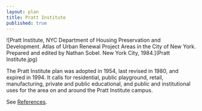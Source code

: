 ```yaml
---
layout: plan
title: Pratt Institute
published: true
---
```


<!---![Pratt Institute, NYC Department of Housing Preservation and Development. Community Development Progress Report: 1968. Prepared and edited by Nathan Sobel. New York City, 1968.](Pratt Institute 1968.png)-->
![Pratt Institute, NYC Department of Housing Preservation and Development. Atlas of Urban Renewal Project Areas in the City of New York. Prepared and edited by Nathan Sobel. New York City, 1984.](Pratt Institute.jpg)

The Pratt Institute plan was adopted in 1954, last revised in 1980, and expired in 1994. It calls for residential, public playground, retail, manufacturing, private and public educational, and public and institutional uses for the area on and around the Pratt Institute campus.

See [References](http://www.urbanreviewer.org/#page=references.html).
